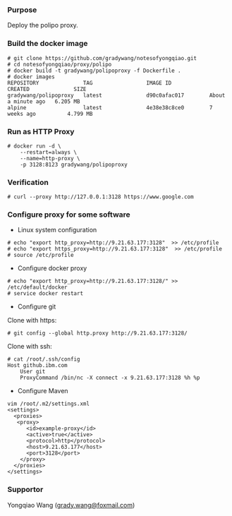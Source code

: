 ### Purpose
Deploy the polipo proxy.

### Build the docker image
```
# git clone https://github.com/gradywang/notesofyongqiao.git
# cd notesofyongqiao/proxy/polipo
# docker build -t gradywang/polipoproxy -f Dockerfile .
# docker images
REPOSITORY              TAG                 IMAGE ID            CREATED              SIZE
gradywang/polipoproxy   latest              d90c0afac017        About a minute ago   6.205 MB
alpine                  latest              4e38e38c8ce0        7 weeks ago          4.799 MB
```

### Run as HTTP Proxy
```
# docker run -d \
    --restart=always \
    --name=http-proxy \
    -p 3128:8123 gradywang/polipoproxy
```

### Verification
```
# curl --proxy http://127.0.0.1:3128 https://www.google.com
```

### Configure proxy for some software
- Linux system configuration
```
# echo "export http_proxy=http://9.21.63.177:3128"  >> /etc/profile
# echo "export https_proxy=http://9.21.63.177:3128"  >> /etc/profile
# source /etc/profile
```

- Configure docker proxy
```
# echo "export http_proxy=http://9.21.63.177:3128/" >> /etc/default/docker
# service docker restart
```

- Configure git

Clone with https:
```
# git config --global http.proxy http://9.21.63.177:3128/
```

Clone with ssh:
```
# cat /root/.ssh/config
Host github.ibm.com
    User git
    ProxyCommand /bin/nc -X connect -x 9.21.63.177:3128 %h %p
```

- Configure Maven
```
vim /root/.m2/settings.xml
<settings>
  <proxies>
   <proxy>
      <id>example-proxy</id>
      <active>true</active>
      <protocol>http</protocol>
      <host>9.21.63.177</host>
      <port>3128</port>
    </proxy>
  </proxies>
</settings>
```

### Supportor
Yongqiao Wang (grady.wang@foxmail.com)

